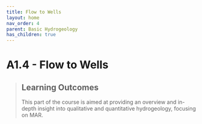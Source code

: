 ```yaml
---
title: Flow to Wells
layout: home
nav_order: 4
parent: Basic Hydrogeology
has_children: true
---
```


<script
  src="https://cdn.mathjax.org/mathjax/latest/MathJax.js?config=TeX-AMS-MML_HTMLorMML"
  type="text/javascript">
</script>

# A1.4 - Flow to Wells


> ## Learning Outcomes
>
> This part of the course is aimed at providing an overview and in-depth insight into qualitative and quantitative hydrogeology, focusing on MAR.

